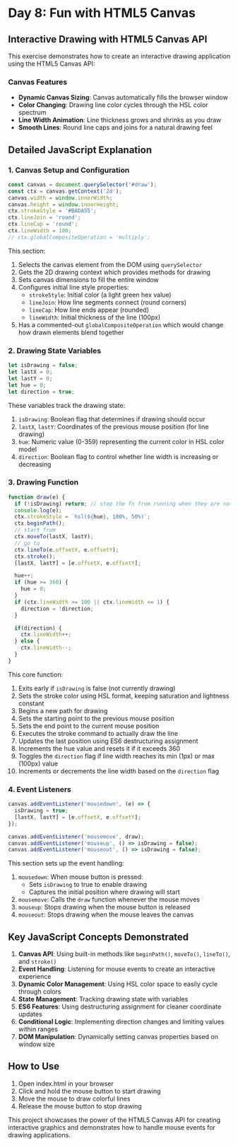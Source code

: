 # Day 8: Fun with HTML5 Canvas

## Interactive Drawing with HTML5 Canvas API

This exercise demonstrates how to create an interactive drawing application using the HTML5 Canvas API:

### Canvas Features
- **Dynamic Canvas Sizing**: Canvas automatically fills the browser window
- **Color Changing**: Drawing line color cycles through the HSL color spectrum
- **Line Width Animation**: Line thickness grows and shrinks as you draw
- **Smooth Lines**: Round line caps and joins for a natural drawing feel

## Detailed JavaScript Explanation

### 1. Canvas Setup and Configuration

```javascript
const canvas = document.querySelector('#draw');
const ctx = canvas.getContext('2d');
canvas.width = window.innerWidth;
canvas.height = window.innerHeight;
ctx.strokeStyle = '#BADA55';
ctx.lineJoin = 'round';
ctx.lineCap = 'round';
ctx.lineWidth = 100;
// ctx.globalCompositeOperation = 'multiply';
```

This section:
1. Selects the canvas element from the DOM using `querySelector`
2. Gets the 2D drawing context which provides methods for drawing
3. Sets canvas dimensions to fill the entire window 
4. Configures initial line style properties:
   - `strokeStyle`: Initial color (a light green hex value)
   - `lineJoin`: How line segments connect (round corners)
   - `lineCap`: How line ends appear (rounded)
   - `lineWidth`: Initial thickness of the line (100px)
5. Has a commented-out `globalCompositeOperation` which would change how drawn elements blend together

### 2. Drawing State Variables

```javascript
let isDrawing = false;
let lastX = 0;
let lastY = 0;
let hue = 0;
let direction = true;
```

These variables track the drawing state:
1. `isDrawing`: Boolean flag that determines if drawing should occur
2. `lastX`, `lastY`: Coordinates of the previous mouse position (for line drawing)
3. `hue`: Numeric value (0-359) representing the current color in HSL color model
4. `direction`: Boolean flag to control whether line width is increasing or decreasing

### 3. Drawing Function

```javascript
function draw(e) {
  if (!isDrawing) return; // stop the fn from running when they are not moused down
  console.log(e);
  ctx.strokeStyle = `hsl(${hue}, 100%, 50%)`;
  ctx.beginPath();
  // start from
  ctx.moveTo(lastX, lastY);
  // go to
  ctx.lineTo(e.offsetX, e.offsetY);
  ctx.stroke();
  [lastX, lastY] = [e.offsetX, e.offsetY];

  hue++;
  if (hue >= 360) {
    hue = 0;
  }
  if (ctx.lineWidth >= 100 || ctx.lineWidth <= 1) {
    direction = !direction;
  }

  if(direction) {
    ctx.lineWidth++;
  } else {
    ctx.lineWidth--;
  }
}
```

This core function:
1. Exits early if `isDrawing` is false (not currently drawing)
2. Sets the stroke color using HSL format, keeping saturation and lightness constant
3. Begins a new path for drawing
4. Sets the starting point to the previous mouse position
5. Sets the end point to the current mouse position
6. Executes the stroke command to actually draw the line
7. Updates the last position using ES6 destructuring assignment
8. Increments the hue value and resets it if it exceeds 360
9. Toggles the `direction` flag if line width reaches its min (1px) or max (100px) value
10. Increments or decrements the line width based on the `direction` flag

### 4. Event Listeners

```javascript
canvas.addEventListener('mousedown', (e) => {
  isDrawing = true;
  [lastX, lastY] = [e.offsetX, e.offsetY];
});

canvas.addEventListener('mousemove', draw);
canvas.addEventListener('mouseup', () => isDrawing = false);
canvas.addEventListener('mouseout', () => isDrawing = false);
```

This section sets up the event handling:
1. `mousedown`: When mouse button is pressed:
   - Sets `isDrawing` to true to enable drawing
   - Captures the initial position where drawing will start
2. `mousemove`: Calls the `draw` function whenever the mouse moves
3. `mouseup`: Stops drawing when the mouse button is released
4. `mouseout`: Stops drawing when the mouse leaves the canvas

## Key JavaScript Concepts Demonstrated

1. **Canvas API**: Using built-in methods like `beginPath()`, `moveTo()`, `lineTo()`, and `stroke()`
2. **Event Handling**: Listening for mouse events to create an interactive experience
3. **Dynamic Color Management**: Using HSL color space to easily cycle through colors
4. **State Management**: Tracking drawing state with variables
5. **ES6 Features**: Using destructuring assignment for cleaner coordinate updates
6. **Conditional Logic**: Implementing direction changes and limiting values within ranges
7. **DOM Manipulation**: Dynamically setting canvas properties based on window size

## How to Use
1. Open index.html in your browser
2. Click and hold the mouse button to start drawing
3. Move the mouse to draw colorful lines
4. Release the mouse button to stop drawing

This project showcases the power of the HTML5 Canvas API for creating interactive graphics and demonstrates how to handle mouse events for drawing applications. 